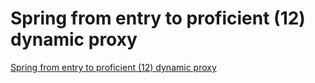 # Spring from entry to proficient (12) dynamic proxy
[Spring from entry to proficient (12) dynamic proxy](https://aiwithcloud.com/2022/09/16/spring_from_entry_to_proficient_12_dynamic_proxy/)